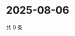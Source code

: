 # 2025-08-06

共 0 条

<!-- BEGIN ZHIHUQUESTIONS -->
<!-- 最后更新时间 Wed Aug 06 2025 01:12:26 GMT+0800 (China Standard Time) -->

<!-- END ZHIHUQUESTIONS -->
